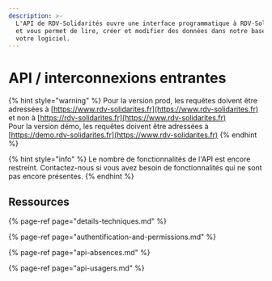 ```yaml
---
description: >-
  L'API de RDV-Solidarités ouvre une interface programmatique à RDV-Solidarités
  et vous permet de lire, créer et modifier des données dans notre base depuis
  votre logiciel.
---
```


# API / interconnexions entrantes

{% hint style="warning" %}
Pour la version prod, les requêtes doivent être adressées à [https://www.rdv-solidarites.fr](https://www.rdv-solidarites.fr) et non à [https://rdv-solidarites.fr](https://www.rdv-solidarites.fr)  
Pour la version démo, les requêtes doivent être adressées à [https://demo.rdv-solidarites.fr](https://www.rdv-solidarites.fr)
{% endhint %}

{% hint style="info" %}
Le nombre de fonctionnalités de l'API est encore restreint. Contactez-nous si vous avez besoin de fonctionnalités qui ne sont pas encore présentes.
{% endhint %}

## Ressources

{% page-ref page="details-techniques.md" %}

{% page-ref page="authentification-and-permissions.md" %}

{% page-ref page="api-absences.md" %}

{% page-ref page="api-usagers.md" %}





